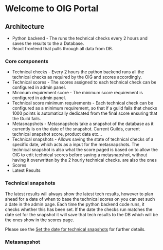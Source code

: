 # Welcome to OIG Portal



## Architecture 

* Python backend - The runs the technical checks every 2 hours and saves the results to the a Database.
* React frontend that pulls through all data from DB.


### Core components

* Technical checks - Every 2 hours the python backend runs all the technical checks as required by the OIG and scores accordingly. 
* Technical scores - The scores assigned to each technical check can be configured in admin panel. 
* Minimum requirement score - The minimum score requirement is configured in admin panel.
* Technical score minimum requirements - Each technical check can be configured as a minimum requirement, so that if a guild fails that checks 1000 points is automatically dedicated from the final score ensuring that the Guild fails.
* Metasnapshots - Metasnapshots take a snapshot of the database as it currently is on the date of the snapshot. Current Guilds, current technical snapshot score, product data etc...
* Technical snapshots - Allows saving the state of technical checks of a specific date, which acts as a input for the metasnapshots. The technical snapshot is also what the score paged is based on to allow the OIG to edit technical scores before saving a metasnapshot, without having it overwritten by the 2 hourly technical checks.  are also the ones 
* Scores
* Latest Results 



### Technical snapshots

The latest results will always show the latest tech results, however to plan ahead for a date of when to base the technical scores on you can set such a date in the admin page. Each time the python backend code runs, it checks whether this has been set. If the date the checks run matches the date set for the snapshot it will save that tech results to the DB which will be the ones show in the scores page.

Please see the [Set the date for technical snapshots](admin.md) for further details.

### Metasnapshot


